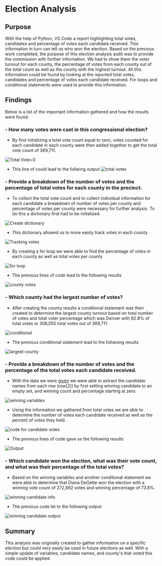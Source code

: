 # Election Analysis

## Purpose
With the help of Python, VS Code a report highlighting total votes, candidates and percentage of votes each candidate received. This information in turn can tell us who won the election. Based on the previous work completed, the purpose of this election analysis audit was to provide the commission with further information. We had to show them the voter turnout for each county, the percentage of votes from each county out of the total count as well as the county with the highest turnout. All this information could be found by looking at the reported total votes, candidates and percentage of votes each candidate received. For loops and conditional statements were used to provide this information.

## Findings
Below is a list of the important information gathered and how the results were found.

### - **How many votes were cast in this congressional election?**
  * By first initializing a total vote count equal to zero, votes counted for each candidate in each county were then added together to get the total vote count of 369,711.
  
![Total Vote=0](https://user-images.githubusercontent.com/80358062/114328957-c9561080-9b03-11eb-99a2-0a8b584fef95.png)

  * This line of could lead to the follwing output
![total votes](https://user-images.githubusercontent.com/80358062/114330464-69616900-9b07-11eb-9e74-132616611dd7.png)

### - **Provide a breakdown of the number of votes and the percentage of total votes for each county in the precinct.**
  * To collect the total vote count and to collect individual information for each candidate a breakdown of number of votes per county and percentage of votes per county were necessary for further analysis. To do this a dictionary first had to be initialized.
  
  ![Create dictionary](https://user-images.githubusercontent.com/80358062/114329072-19cd6e00-9b04-11eb-9e3c-8712f094e41b.png)
  
  * This dictionary allowed us to more easily track votes in each county 
  
  ![Tracking votes ](https://user-images.githubusercontent.com/80358062/114329211-5f8a3680-9b04-11eb-81c6-0a5798e411e8.png)
  
  * By creating a for loop we were able to find the percentage of votes in each county as well as total votes per county
  
  ![for loop](https://user-images.githubusercontent.com/80358062/114329596-61082e80-9b05-11eb-8d2d-6b26f0bfb278.png)
  
  * The previous lines of code lead to the following results
  
  ![county votes](https://user-images.githubusercontent.com/80358062/114330608-b34a4f00-9b07-11eb-8c90-d315ac710fff.png)

### - **Which county had the largest number of votes?**
  * After creating the county results a conditional statement was then created to determine the largest county turnout based on total number of votes and total voter percentage which was Denver with 82.8% of total votes or 306,055 total votes out of 369,711.
  
  ![conditional](https://user-images.githubusercontent.com/80358062/114329712-b47a7c80-9b05-11eb-857c-62c0dfa8ba97.png)
  
  * The previous conditional statement lead to the follwoing results 
  
  ![largest county](https://user-images.githubusercontent.com/80358062/114330698-e096fd00-9b07-11eb-9157-098602c8c6f0.png)

### - **Provide a breakdown of the number of votes and the percentage of the total votes each candidate received.**
  * With the data we were [given](https://github.com/liligould/Election_Analysis/blob/main/Resources/election_results.csv)
we were able to extract the candidate names from each row (row[2]) by first setting winning candidate to an empty set, and winning count and percentage starting at zero.
 
 ![winning variables](https://user-images.githubusercontent.com/80358062/114330017-61ed9000-9b06-11eb-94cf-fde34f54846f.png) 
 
 * Using the information we gathered from total votes we are able to determine the number of votes each candidate received as well as the percent of votes they held. 
 
 ![code for candidate votes](https://user-images.githubusercontent.com/80358062/114330298-05d73b80-9b07-11eb-9815-5cc3c9614b01.png)
 
 * The previous lines of code gave us the following results

![Output](https://user-images.githubusercontent.com/80358062/114330373-328b5300-9b07-11eb-8bd1-7e0203291a0e.png)

### - **Which candidate won the election, what was their vote count, and what was their percentage of the total votes?**
  * Based on the winning variables and another conditional statement we were able to determine that Diana DeGette won the election with a winning vote count of 272,892 votes and winning percentage of 73.8%.
  
  ![winning candidate info](https://user-images.githubusercontent.com/80358062/114330860-4c796580-9b08-11eb-8718-b5bd5a183834.png)
  
  * The previous code let to the following output
  
  ![winning candidate output](https://user-images.githubusercontent.com/80358062/114330915-6a46ca80-9b08-11eb-85a0-3938d575cd00.png)

## Summary
This analysis was originally created to gather information on a specific election but could very easily be used in future elections as well. With a simple update of variables, candidate names, and county's that voted this code could be applied. 


